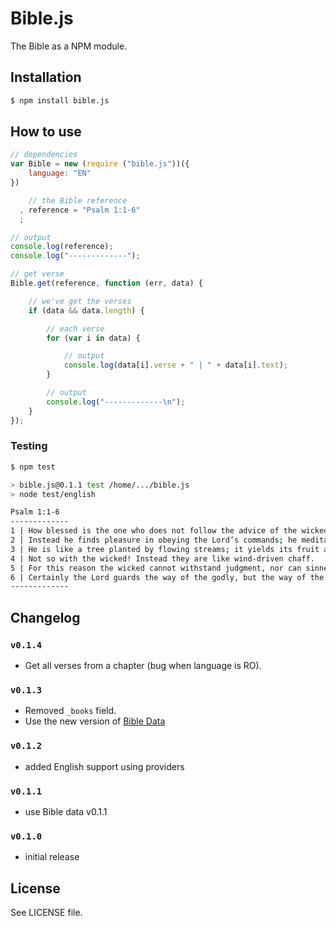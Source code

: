 Bible.js
========

The Bible as a NPM module.

## Installation
```sh
$ npm install bible.js
```

## How to use
```js
// dependencies
var Bible = new (require ("bible.js"))({
    language: "EN"
})

    // the Bible reference
  , reference = "Psalm 1:1-6"
  ;

// output
console.log(reference);
console.log("-------------");

// get verse
Bible.get(reference, function (err, data) {

    // we've get the verses
    if (data && data.length) {

        // each verse
        for (var i in data) {

            // output
            console.log(data[i].verse + " | " + data[i].text);
        }

        // output
        console.log("-------------\n");
    }
});
```

### Testing

```sh
$ npm test

> bible.js@0.1.1 test /home/.../bible.js
> node test/english

Psalm 1:1-6
-------------
1 | How blessed is the one who does not follow the advice of the wicked, or stand in the pathway with sinners, or sit in the assembly of scoffers!
2 | Instead he finds pleasure in obeying the Lord’s commands; he meditates on his commands day and night.
3 | He is like a tree planted by flowing streams; it yields its fruit at the proper time, and its leaves never fall off. He succeeds in everything he attempts.
4 | Not so with the wicked! Instead they are like wind-driven chaff.
5 | For this reason the wicked cannot withstand judgment, nor can sinners join the assembly of the godly.
6 | Certainly the Lord guards the way of the godly, but the way of the wicked ends in destruction.
-------------
```

## Changelog

### `v0.1.4`
 - Get all verses from a chapter (bug when language is RO).

### `v0.1.3`
 - Removed `_books` field.
 - Use the new version of [Bible Data](https://github.com/BibleJS/Versions)

### `v0.1.2`
 - added English support using providers

### `v0.1.1`
 - use Bible data v0.1.1

### `v0.1.0`
 - initial release

## License
See LICENSE file.
